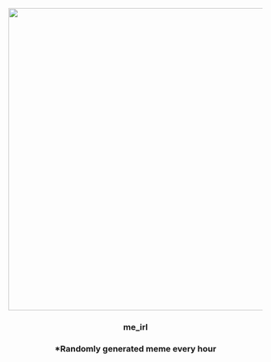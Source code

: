 <p align="center">
        <img src="https://i.redd.it/jgfm4fppwyw91.jpg" width="600" height="600">
        </p>
        <h3 align="center">me_irl</h3>
        <h3 align="center">*Randomly generated meme every hour</h3>
    